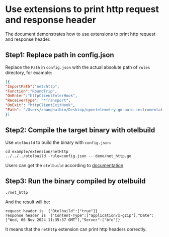 # Use extensions to print http request and response header

The document demonstrates how to use extensions to print http request and response header.

## Step1: Replace path in config.json
Replace the `Path` in `config.json` with the actual absolute path of `rules` directory, for example:
``` json
[{
"ImportPath":"net/http",
"Function":"RoundTrip",
"OnEnter":"httpClientEnterHook",
"ReceiverType": "*Transport",
"OnExit": "httpClientExitHook",
"Path": "/Users/zhanghaibin/Desktop/opentelemetry-go-auto-instrumentation/example/extension/nethttp/rules"
}]
```

## Step2: Compile the target binary with otelbuild
Use `otelbuild` to build the binary with `config.json`:
```
cd example/extension/netHttp
../../../otelbuild -rule=config.json -- demo/net_http.go
```
Users can get the `otelbuild` according to [documentation](../../../README.md)

## Step3: Run the binary compiled by otelbuild
```shell
./net_http
```
And the result will be:
```shell
request header is  {"Otelbuild":["true"]}
response header is  {"Content-Type":["application/x-gzip"],"Date":["Wed, 06 Nov 2024 11:35:37 GMT"],"Server":["bfe"]}
```
It means that the `nethttp` extension can print http headers correctly.
